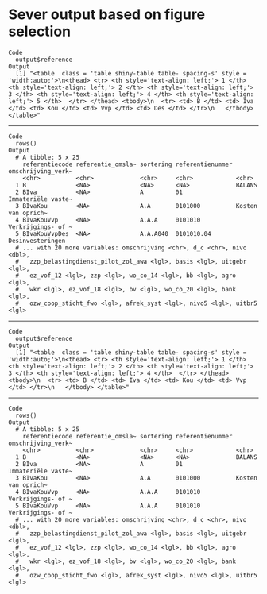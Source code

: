 # Sever output based on figure selection

    Code
      output$reference
    Output
      [1] "<table  class = 'table shiny-table table- spacing-s' style = 'width:auto;'>\n<thead> <tr> <th style='text-align: left;'> 1 </th> <th style='text-align: left;'> 2 </th> <th style='text-align: left;'> 3 </th> <th style='text-align: left;'> 4 </th> <th style='text-align: left;'> 5 </th>  </tr> </thead> <tbody>\n  <tr> <td> B </td> <td> Iva </td> <td> Kou </td> <td> Vvp </td> <td> Des </td> </tr>\n   </tbody> </table>"

---

    Code
      rows()
    Output
      # A tibble: 5 x 25
        referentiecode referentie_omsla~ sortering referentienummer omschrijving_verk~
        <chr>          <chr>             <chr>     <chr>            <chr>             
      1 B              <NA>              <NA>      <NA>             BALANS            
      2 BIva           <NA>              A         01               Immateriële vaste~
      3 BIvaKou        <NA>              A.A       0101000          Kosten van oprich~
      4 BIvaKouVvp     <NA>              A.A.A     0101010          Verkrijgings- of ~
      5 BIvaKouVvpDes  <NA>              A.A.A040  0101010.04       Desinvesteringen  
      # ... with 20 more variables: omschrijving <chr>, d_c <chr>, nivo <dbl>,
      #   zzp_belastingdienst_pilot_zol_awa <lgl>, basis <lgl>, uitgebr <lgl>,
      #   ez_vof_12 <lgl>, zzp <lgl>, wo_co_14 <lgl>, bb <lgl>, agro <lgl>,
      #   wkr <lgl>, ez_vof_18 <lgl>, bv <lgl>, wo_co_20 <lgl>, bank <lgl>,
      #   ozw_coop_sticht_fwo <lgl>, afrek_syst <lgl>, nivo5 <lgl>, uitbr5 <lgl>

---

    Code
      output$reference
    Output
      [1] "<table  class = 'table shiny-table table- spacing-s' style = 'width:auto;'>\n<thead> <tr> <th style='text-align: left;'> 1 </th> <th style='text-align: left;'> 2 </th> <th style='text-align: left;'> 3 </th> <th style='text-align: left;'> 4 </th>  </tr> </thead> <tbody>\n  <tr> <td> B </td> <td> Iva </td> <td> Kou </td> <td> Vvp </td> </tr>\n   </tbody> </table>"

---

    Code
      rows()
    Output
      # A tibble: 5 x 25
        referentiecode referentie_omsla~ sortering referentienummer omschrijving_verk~
        <chr>          <chr>             <chr>     <chr>            <chr>             
      1 B              <NA>              <NA>      <NA>             BALANS            
      2 BIva           <NA>              A         01               Immateriële vaste~
      3 BIvaKou        <NA>              A.A       0101000          Kosten van oprich~
      4 BIvaKouVvp     <NA>              A.A.A     0101010          Verkrijgings- of ~
      5 BIvaKouVvp     <NA>              A.A.A     0101010          Verkrijgings- of ~
      # ... with 20 more variables: omschrijving <chr>, d_c <chr>, nivo <dbl>,
      #   zzp_belastingdienst_pilot_zol_awa <lgl>, basis <lgl>, uitgebr <lgl>,
      #   ez_vof_12 <lgl>, zzp <lgl>, wo_co_14 <lgl>, bb <lgl>, agro <lgl>,
      #   wkr <lgl>, ez_vof_18 <lgl>, bv <lgl>, wo_co_20 <lgl>, bank <lgl>,
      #   ozw_coop_sticht_fwo <lgl>, afrek_syst <lgl>, nivo5 <lgl>, uitbr5 <lgl>

